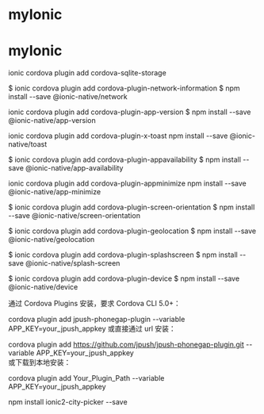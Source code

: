 # myIonic
# myIonic

ionic cordova plugin add cordova-sqlite-storage

$ ionic cordova plugin add cordova-plugin-network-information
$ npm install --save @ionic-native/network

 ionic cordova plugin add cordova-plugin-app-version
$ npm install --save @ionic-native/app-version

ionic cordova plugin add cordova-plugin-x-toast
npm install --save @ionic-native/toast

$ ionic cordova plugin add cordova-plugin-appavailability
$ npm install --save @ionic-native/app-availability

ionic cordova plugin add cordova-plugin-appminimize
npm install --save @ionic-native/app-minimize

$ ionic cordova plugin add cordova-plugin-screen-orientation
$ npm install --save @ionic-native/screen-orientation

$ ionic cordova plugin add cordova-plugin-geolocation
$ npm install --save @ionic-native/geolocation

$ ionic cordova plugin add cordova-plugin-splashscreen
$ npm install --save @ionic-native/splash-screen


$ ionic cordova plugin add cordova-plugin-device
$ npm install --save @ionic-native/device

通过 Cordova Plugins 安装，要求 Cordova CLI 5.0+：

 cordova plugin add jpush-phonegap-plugin --variable APP_KEY=your_jpush_appkey
或直接通过 url 安装：

 cordova plugin add https://github.com/jpush/jpush-phonegap-plugin.git --variable APP_KEY=your_jpush_appkey  
或下载到本地安装：

 cordova plugin add Your_Plugin_Path  --variable APP_KEY=your_jpush_appkey
 
 
 npm install ionic2-city-picker --save
